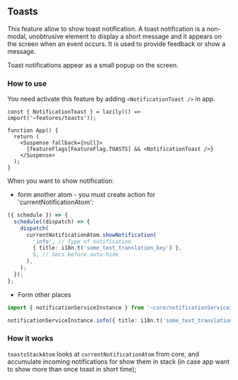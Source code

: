 ## Toasts

This feature allow to show toast notification.
A toast notification is a non-modal, unobtrusive element to display a short message and it appears on the screen when an event occurs.
It is used to provide feedback or show a message.

Toast notifications appear as a small popup on the screen.

### How to use

You need activate this feature by adding `<NotificationToast />` in app.

```tsx
const { NotificationToast } = lazily(() => import('~features/toasts'));

function App() {
  return (
    <Suspense fallback={null}>
      {featureFlags[FeatureFlag.TOASTS] && <NotificationToast />}
    </Suspense>
  );
}
```

When you want to show notification:

- form another atom - you must create action for 'currentNotificationAtom':

```ts
({ schedule }) => {
  schedule((dispatch) => {
    dispatch(
      currentNotificationAtom.showNotification(
        'info', // Type of notification
        { title: i18n.t('some_text_translation_key') },
        5, // Secs before auto-hide
      ),
    );
  });
};
```

- Form other places

```ts
import { notificationServiceInstance } from '~core/notificationServiceInstance';

notificationServiceInstance.info({ title: i18n.t('some_text_translation_key') }, 5);
```

### How it works

`toastsStackAtom` looks at `currentNotificationAtom` from core, and accumulate incoming notifications for show them in stack
(in case app want to show more than once toast in short time);
